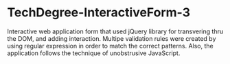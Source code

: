# TechDegree-InteractiveForm-3
 
Interactive web application form that used jQuery library for transvering thru the DOM, and adding interaction. Multipe validation rules were created by using regular expression in order to match the correct patterns. Also, the application follows the technique of unobstrusive JavaScript.

